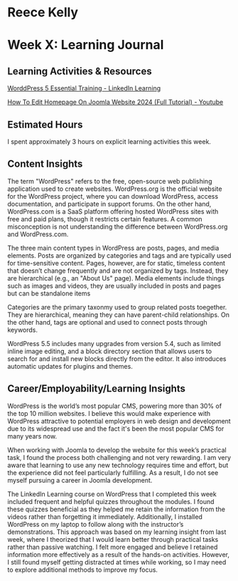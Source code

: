 # Reece Kelly
# Week X: Learning Journal

## Learning Activities & Resources

[WorddPress 5 Essential Training - LinkedIn Learning](https://www.linkedin.com/learning/wordpress-5-essential-training/wordpress-an-introduction?u=2223545)

[How To Edit Homepage On Joomla Website 2024 (Full Tutorial) - Youtube](https://www.youtube.com/watch?v=Ci4YukWUOhs&ab_channel=Titan)


## Estimated Hours

I spent approximately 3 hours on explicit learning activities this week.

## Content Insights

The term "WordPress" refers to the free, open-source web publishing application used to create websites. WordPress.org is the official website for the WordPress project, where you can download WordPress, access documentation, and participate in support forums. On the other hand, WordPress.com is a SaaS platform offering hosted WordPress sites with free and paid plans, though it restricts certain features. A common misconception is not understanding the difference between WordPress.org and WordPress.com.

The three main content types in WordPress are posts, pages, and media elements. Posts are organized by categories and tags and are typically used for time-sensitive content. Pages, however, are for static, timeless content that doesn’t change frequently and are not organized by tags. Instead, they are hierarchical (e.g., an "About Us" page). Media elements include things such as images and videos, they are usually included in posts and pages but can be standalone items

Categories are the primary taxonmy used to group related posts toegether. They are hierarchical, meaning they can have parent-child relationships. On the other hand, tags are optional and used to connect posts through keywords.

WordPress 5.5 includes many upgrades from version 5.4, such as limited inline image editing, and a block directory section that allows users to search for and install new blocks directly from the editor. It also introduces automatic updates for plugins and themes.


## Career/Employability/Learning Insights

WordPress is the world’s most popular CMS, powering more than 30% of the top 10 million websites. I believe this would make experience with WordPress attractive to potential employers in web design and development due to its widespread use and the fact it's been the most popular CMS for many years now.

When working with Joomla to develop the website for this week’s practical task, I found the process both challenging and not very rewarding. I am very aware that learning to use any new technology requires time and effort, but the experience did not feel particularly fulfilling. As a result, I do not see myself pursuing a career in Joomla development.

The LinkedIn Learning course on WordPress that I completed this week included frequent and helpful quizzes throughout the modules. I found these quizzes beneficial as they helped me retain the information from the videos rather than forgetting it immediately. Additionally, I installed WordPress on my laptop to follow along with the instructor’s demonstrations. This approach was based on my learning insight from last week, where I theorized that I would learn better through practical tasks rather than passive watching. I felt more engaged and believe I retained information more effectively as a result of the hands-on activities. However, I still found myself getting distracted at times while working, so I may need to explore additional methods to improve my focus.